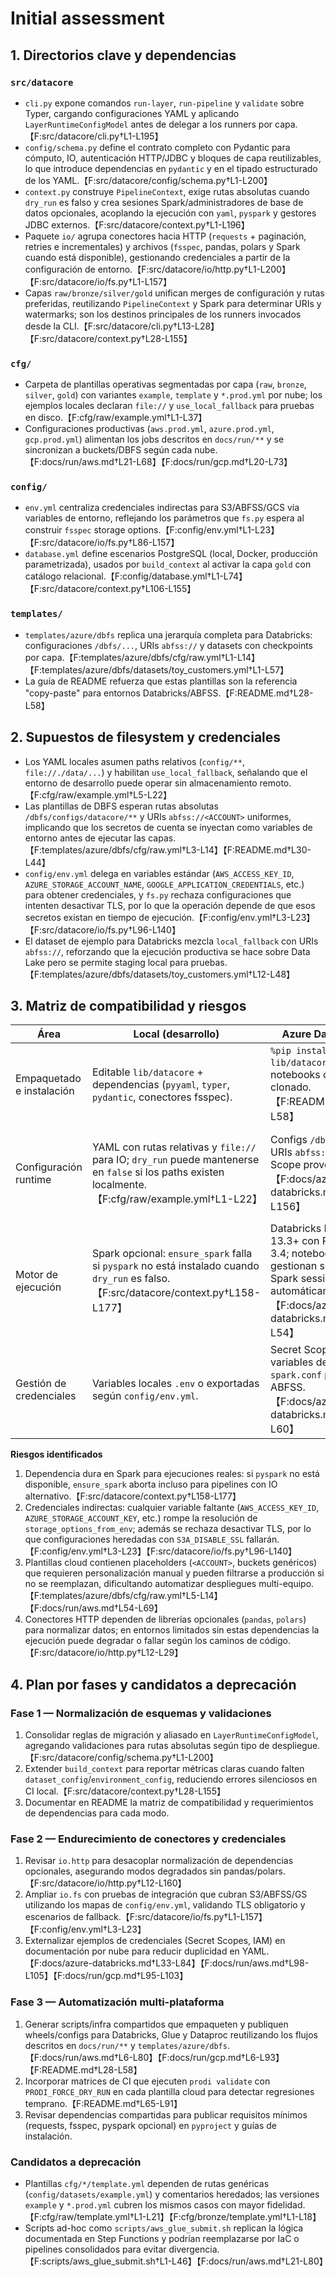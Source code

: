 # Initial assessment

## 1. Directorios clave y dependencias

### `src/datacore`
- `cli.py` expone comandos `run-layer`, `run-pipeline` y `validate` sobre Typer, cargando configuraciones YAML y aplicando `LayerRuntimeConfigModel` antes de delegar a los runners por capa.【F:src/datacore/cli.py†L1-L195】
- `config/schema.py` define el contrato completo con Pydantic para cómputo, IO, autenticación HTTP/JDBC y bloques de capa reutilizables, lo que introduce dependencias en `pydantic` y en el tipado estructurado de los YAML.【F:src/datacore/config/schema.py†L1-L200】
- `context.py` construye `PipelineContext`, exige rutas absolutas cuando `dry_run` es falso y crea sesiones Spark/administradores de base de datos opcionales, acoplando la ejecución con `yaml`, `pyspark` y gestores JDBC externos.【F:src/datacore/context.py†L1-L196】
- Paquete `io/` agrupa conectores hacia HTTP (`requests` + paginación, retries e incrementales) y archivos (`fsspec`, pandas, polars y Spark cuando está disponible), gestionando credenciales a partir de la configuración de entorno.【F:src/datacore/io/http.py†L1-L200】【F:src/datacore/io/fs.py†L1-L157】
- Capas `raw/bronze/silver/gold` unifican merges de configuración y rutas preferidas, reutilizando `PipelineContext` y Spark para determinar URIs y watermarks; son los destinos principales de los runners invocados desde la CLI.【F:src/datacore/cli.py†L13-L28】【F:src/datacore/context.py†L28-L155】

### `cfg/`
- Carpeta de plantillas operativas segmentadas por capa (`raw`, `bronze`, `silver`, `gold`) con variantes `example`, `template` y `*.prod.yml` por nube; los ejemplos locales declaran `file://` y `use_local_fallback` para pruebas en disco.【F:cfg/raw/example.yml†L1-L37】
- Configuraciones productivas (`aws.prod.yml`, `azure.prod.yml`, `gcp.prod.yml`) alimentan los jobs descritos en `docs/run/**` y se sincronizan a buckets/DBFS según cada nube.【F:docs/run/aws.md†L21-L68】【F:docs/run/gcp.md†L20-L73】

### `config/`
- `env.yml` centraliza credenciales indirectas para S3/ABFSS/GCS vía variables de entorno, reflejando los parámetros que `fs.py` espera al construir `fsspec` storage options.【F:config/env.yml†L1-L23】【F:src/datacore/io/fs.py†L86-L157】
- `database.yml` define escenarios PostgreSQL (local, Docker, producción parametrizada), usados por `build_context` al activar la capa `gold` con catálogo relacional.【F:config/database.yml†L1-L74】【F:src/datacore/context.py†L106-L155】

### `templates/`
- `templates/azure/dbfs` replica una jerarquía completa para Databricks: configuraciones `/dbfs/...`, URIs `abfss://` y datasets con checkpoints por capa.【F:templates/azure/dbfs/cfg/raw.yml†L1-L14】【F:templates/azure/dbfs/datasets/toy_customers.yml†L1-L57】
- La guía de README refuerza que estas plantillas son la referencia "copy-paste" para entornos Databricks/ABFSS.【F:README.md†L28-L58】

## 2. Supuestos de filesystem y credenciales
- Los YAML locales asumen paths relativos (`config/**`, `file://./data/...`) y habilitan `use_local_fallback`, señalando que el entorno de desarrollo puede operar sin almacenamiento remoto.【F:cfg/raw/example.yml†L5-L22】
- Las plantillas de DBFS esperan rutas absolutas `/dbfs/configs/datacore/**` y URIs `abfss://<ACCOUNT>` uniformes, implicando que los secretos de cuenta se inyectan como variables de entorno antes de ejecutar las capas.【F:templates/azure/dbfs/cfg/raw.yml†L3-L14】【F:README.md†L30-L44】
- `config/env.yml` delega en variables estándar (`AWS_ACCESS_KEY_ID`, `AZURE_STORAGE_ACCOUNT_NAME`, `GOOGLE_APPLICATION_CREDENTIALS`, etc.) para obtener credenciales, y `fs.py` rechaza configuraciones que intenten desactivar TLS, por lo que la operación depende de que esos secretos existan en tiempo de ejecución.【F:config/env.yml†L3-L23】【F:src/datacore/io/fs.py†L96-L140】
- El dataset de ejemplo para Databricks mezcla `local_fallback` con URIs `abfss://`, reforzando que la ejecución productiva se hace sobre Data Lake pero se permite staging local para pruebas.【F:templates/azure/dbfs/datasets/toy_customers.yml†L12-L48】

## 3. Matriz de compatibilidad y riesgos

| Área | Local (desarrollo) | Azure Databricks | AWS Glue/EMR | GCP Dataproc |
| --- | --- | --- | --- | --- |
| Empaquetado e instalación | Editable `lib/datacore` + dependencias (`pyyaml`, `typer`, `pydantic`, conectores fsspec). | `%pip install -e lib/datacore` en notebooks del repo clonado.【F:README.md†L51-L58】 | Wheel `mvp_config_driven-0.2.x` cargado en S3 y referenciado por Glue/EMR jobs.【F:docs/run/aws.md†L6-L80】 | Wheel publicado en GCS y usado por `gcloud dataproc jobs submit pyspark`.【F:docs/run/gcp.md†L6-L72】 |
| Configuración runtime | YAML con rutas relativas y `file://` para IO; `dry_run` puede mantenerse en `false` si los paths existen localmente.【F:cfg/raw/example.yml†L1-L22】 | Configs `/dbfs/...` + URIs `abfss://`; Secret Scope provee claves.【F:docs/azure-databricks.md†L1-L156】 | Jobs referencian `cfg/<layer>/aws.prod.yml` desde S3 y permiten overrides via `--env.PRODI_FORCE_DRY_RUN`.【F:docs/run/aws.md†L21-L96】 | Workflow template encadena `cfg/<layer>/gcp.prod.yml` desde GCS, con override `--env.PRODI_FORCE_DRY_RUN=true`.【F:docs/run/gcp.md†L20-L93】 |
| Motor de ejecución | Spark opcional: `ensure_spark` falla si `pyspark` no está instalado cuando `dry_run` es falso.【F:src/datacore/context.py†L158-L177】 | Databricks Runtime 13.3+ con PySpark 3.4; notebooks gestionan secretos y Spark session automáticamente.【F:docs/azure-databricks.md†L9-L54】 | Glue/EMR Jobs PySpark; Step Functions orquestan cada capa con el mismo wheel.【F:docs/run/aws.md†L21-L80】 | Dataproc PySpark clusters o serverless ejecutan cada capa en secuencia.【F:docs/run/gcp.md†L18-L72】【F:docs/run/gcp.md†L95-L103】 |
| Gestión de credenciales | Variables locales `.env` o exportadas según `config/env.yml`. | Secret Scope → variables de entorno y `spark.conf` para ABFSS.【F:docs/azure-databricks.md†L33-L60】 | IAM/Parameter Store; no se embeben llaves en YAML (`cfg/*/aws.prod.yml`).【F:docs/run/aws.md†L98-L105】 | Cuentas de servicio gestionadas y parámetros del workflow; sin llaves en YAML.【F:docs/run/gcp.md†L95-L103】 |

**Riesgos identificados**
1. Dependencia dura en Spark para ejecuciones reales: si `pyspark` no está disponible, `ensure_spark` aborta incluso para pipelines con IO alternativo.【F:src/datacore/context.py†L158-L177】
2. Credenciales indirectas: cualquier variable faltante (`AWS_ACCESS_KEY_ID`, `AZURE_STORAGE_ACCOUNT_KEY`, etc.) rompe la resolución de `storage_options_from_env`; además se rechaza desactivar TLS, por lo que configuraciones heredadas con `S3A_DISABLE_SSL` fallarán.【F:config/env.yml†L3-L23】【F:src/datacore/io/fs.py†L96-L140】
3. Plantillas cloud contienen placeholders (`<ACCOUNT>`, buckets genéricos) que requieren personalización manual y pueden filtrarse a producción si no se reemplazan, dificultando automatizar despliegues multi-equipo.【F:templates/azure/dbfs/cfg/raw.yml†L5-L14】【F:docs/run/aws.md†L54-L69】
4. Conectores HTTP dependen de librerías opcionales (`pandas`, `polars`) para normalizar datos; en entornos limitados sin estas dependencias la ejecución puede degradar o fallar según los caminos de código.【F:src/datacore/io/http.py†L12-L29】

## 4. Plan por fases y candidatos a deprecación

### Fase 1 — Normalización de esquemas y validaciones
1. Consolidar reglas de migración y aliasado en `LayerRuntimeConfigModel`, agregando validaciones para rutas absolutas según tipo de despliegue.【F:src/datacore/config/schema.py†L1-L200】
2. Extender `build_context` para reportar métricas claras cuando falten `dataset_config`/`environment_config`, reduciendo errores silenciosos en CI local.【F:src/datacore/context.py†L28-L155】
3. Documentar en README la matriz de compatibilidad y requerimientos de dependencias para cada modo.

### Fase 2 — Endurecimiento de conectores y credenciales
1. Revisar `io.http` para desacoplar normalización de dependencias opcionales, asegurando modos degradados sin pandas/polars.【F:src/datacore/io/http.py†L12-L160】
2. Ampliar `io.fs` con pruebas de integración que cubran S3/ABFSS/GS utilizando los mapas de `config/env.yml`, validando TLS obligatorio y escenarios de fallback.【F:src/datacore/io/fs.py†L1-L157】【F:config/env.yml†L3-L23】
3. Externalizar ejemplos de credenciales (Secret Scopes, IAM) en documentación por nube para reducir duplicidad en YAML.【F:docs/azure-databricks.md†L33-L84】【F:docs/run/aws.md†L98-L105】【F:docs/run/gcp.md†L95-L103】

### Fase 3 — Automatización multi-plataforma
1. Generar scripts/infra compartidos que empaqueten y publiquen wheels/configs para Databricks, Glue y Dataproc reutilizando los flujos descritos en `docs/run/**` y `templates/azure/dbfs`.【F:docs/run/aws.md†L6-L80】【F:docs/run/gcp.md†L6-L93】【F:README.md†L28-L58】
2. Incorporar matrices de CI que ejecuten `prodi validate` con `PRODI_FORCE_DRY_RUN` en cada plantilla cloud para detectar regresiones temprano.【F:README.md†L65-L91】
3. Revisar dependencias compartidas para publicar requisitos mínimos (requests, fsspec, pyspark opcional) en `pyproject` y guías de instalación.

### Candidatos a deprecación
- Plantillas `cfg/*/template.yml` dependen de rutas genéricas (`config/datasets/example.yml`) y comentarios heredados; las versiones `example` y `*.prod.yml` cubren los mismos casos con mayor fidelidad.【F:cfg/raw/template.yml†L1-L21】【F:cfg/bronze/template.yml†L1-L18】
- Scripts ad-hoc como `scripts/aws_glue_submit.sh` replican la lógica documentada en Step Functions y podrían reemplazarse por IaC o pipelines consolidados para evitar divergencia.【F:scripts/aws_glue_submit.sh†L1-L46】【F:docs/run/aws.md†L21-L80】
